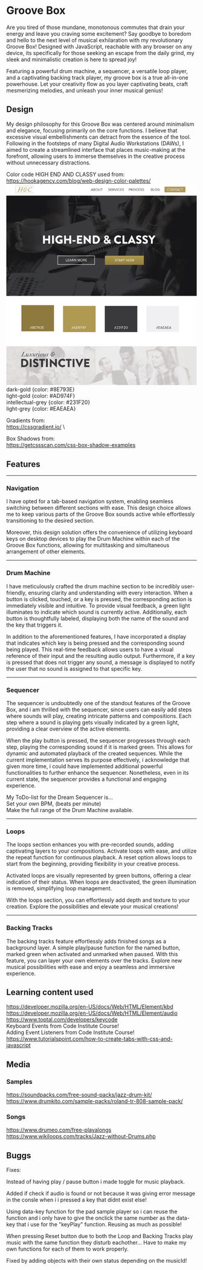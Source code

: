# Groove Box

Are you tired of those mundane, monotonous commutes that drain your energy and leave you craving some excitement? Say goodbye to boredom and hello to the next level of musical exhilaration with my revolutionary Groove Box! Designed with JavaScript, reachable with any browser on any device, its specifically for those seeking an escape from the daily grind, my sleek and minimalistic creation is here to spread joy!

Featuring a powerful drum machine, a sequencer, a versatile loop player, and a captivating backing track player, my groove box is a true all-in-one powerhouse. Let your creativity flow as you layer captivating beats, craft mesmerizing melodies, and unleash your inner musical genius!

## Design

My design philosophy for this Groove Box was centered around minimalism and elegance, focusing primarily on the core functions. I believe that excessive visual embellishments can detract from the essence of the tool. Following in the footsteps of many Digital Audio Workstations (DAWs), I aimed to create a streamlined interface that places music-making at the forefront, allowing users to immerse themselves in the creative process without unnecessary distractions.

Color code HIGH END AND CLASSY used from: \
https://hookagency.com/blog/web-design-color-palettes/ \
![color code inspiration](assets/readme/color-ideas-web-design-classy-distinctive.webp) \
dark-gold {color: #8E793E} \
light-gold {color: #AD974F}\
intellectual-grey {color: #231F20} \
light-grey {color: #EAEAEA}

Gradients from: \
https://cssgradient.io/ \

Box Shadows from: \
https://getcssscan.com/css-box-shadow-examples

## Features

---

### Navigation

I have opted for a tab-based navigation system, enabling seamless switching between different sections with ease. This design choice allows me to keep various parts of the Groove Box sounds active while effortlessly transitioning to the desired section.

Moreover, this design solution offers the convenience of utilizing keyboard keys on desktop devices to play the Drum Machine within each of the Groove Box functions, allowing for multitasking and simultaneous arrangement of other elements.

---

### Drum Machine

I have meticulously crafted the drum machine section to be incredibly user-friendly, ensuring clarity and understanding with every interaction. When a button is clicked, touched, or a key is pressed, the corresponding action is immediately visible and intuitive. To provide visual feedback, a green light illuminates to indicate which sound is currently active. Additionally, each button is thoughtfully labeled, displaying both the name of the sound and the key that triggers it.

In addition to the aforementioned features, I have incorporated a display that indicates which key is being pressed and the corresponding sound being played. This real-time feedback allows users to have a visual reference of their input and the resulting audio output. Furthermore, if a key is pressed that does not trigger any sound, a message is displayed to notify the user that no sound is assigned to that specific key.

---

### Sequencer

The sequencer is undoubtedly one of the standout features of the Groove Box, and i am thrilled with the sequencer, since users can easily add steps where sounds will play, creating intricate patterns and compositions. Each step where a sound is playing gets visually indicated by a green light, providing a clear overview of the active elements.

When the play button is pressed, the sequencer progresses through each step, playing the corresponding sound if it is marked green. This allows for dynamic and automated playback of the created sequences. While the current implementation serves its purpose effectively, i acknowledge that given more time, i could have implemented additional powerful functionalities to further enhance the sequencer. Nonetheless, even in its current state, the sequencer provides a functional and engaging experience.

My ToDo-list for the Dream Sequencer is... \
Set your own BPM, (beats per minute) \
Make the full range of the Drum Machine available.

---

### Loops

The loops section enhances you with pre-recorded sounds, adding captivating layers to your compositions. Activate loops with ease, and utilize the repeat function for continuous playback. A reset option allows loops to start from the beginning, providing flexibility in your creative process.

Activated loops are visually represented by green buttons, offering a clear indication of their status. When loops are deactivated, the green illumination is removed, simplifying loop management.

With the loops section, you can effortlessly add depth and texture to your creation. Explore the possibilities and elevate your musical creations!

---

### Backing Tracks

The backing tracks feature effortlessly adds finished songs as a background layer. A simple play/pause function for the named button, marked green when activated and unmarked when paused. With this feature, you can layer your own elements over the tracks. Explore new musical possibilities with ease and enjoy a seamless and immersive experience.

## Learning content used

https://developer.mozilla.org/en-US/docs/Web/HTML/Element/kbd \
https://developer.mozilla.org/en-US/docs/Web/HTML/Element/audio \
https://www.toptal.com/developers/keycode \
Keyboard Events from Code Institute Course! \
Adding Event Listeners from Code Institute Course! \
https://www.tutorialspoint.com/how-to-create-tabs-with-css-and-javascript

## Media

### Samples

https://soundpacks.com/free-sound-packs/jazz-drum-kit/
https://www.drumkito.com/sample-packs/roland-tr-808-sample-pack/

### Songs

https://www.drumeo.com/free-playalongs \
https://www.wikiloops.com/tracks/Jazz-without-Drums.php

## Buggs

Fixes:

Instead of having play / pause button i made toggle for music playback.

Added if check if audio is found or not because it was giving error message in the consle when i i pressed a key that didnt exist else!

Using data-key function for the pad sample player so i can reuse the function and i only have to give the onclick the same number as the data-key that i use for the "keyPlay" function. Reusing as much as possible!

When pressing Reset button due to both the Loop and Backing Tracks play music with the same function they disturb eachother... Have to make my own functions for each of them to work properly.

Fixed by adding objects with their own status depending on the musicId!
